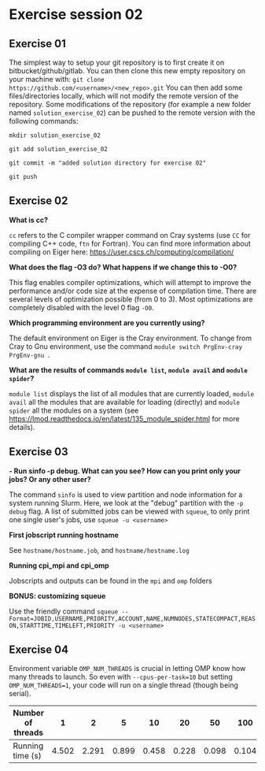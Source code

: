 # Exercise session 02

## Exercise 01
The simplest way to setup your git repository is to first create it on bitbucket/github/gitlab. You can then clone this new empty repository on your machine with:
 `git clone https://github.com/<username>/<new_repo>.git`
 You can then add some files/directories locally, which will not modify the remote version of the repository. Some modifications of the repository (for example a new folder named `solution_exercise_02`) can be pushed to the remote version with the following commands: 
 
 `mkdir solution_exercise_02`
 
 `git add solution_exercise_02`
 
 `git commit -m "added solution directory for exercise 02"`
 
 `git push`
 
## Exercise 02

**What is cc?**

`cc` refers to the C compiler wrapper command on Cray systems (use `CC` for compiling C++ code, `ftn` for Fortran). You can find more information about compiling on Eiger here: https://user.cscs.ch/computing/compilation/

**What does the flag -O3 do? What happens if we change this to -O0?**

This flag enables compiler optimizations, which will attempt to improve the performance and/or code size at the expense of compilation time. There are several levels of optimization possible (from 0 to 3). Most optimizations are completely disabled with the level 0 flag `-O0`.

**Which programming environment are you currently using?**

 The default environment on Eiger is the Cray environment. To change from Cray to Gnu environment, use the command `module switch PrgEnv-cray PrgEnv-gnu `.
 
 **What are the results of commands `module list`, `module avail` and `module spider`?**
 
 `module list` displays the list of all modules that are currently loaded, `module avail` all the modules that are available for loading (directly) and `module spider` all the modules on a system (see https://lmod.readthedocs.io/en/latest/135_module_spider.html for more details). 
 
## Exercise 03

**-   Run sinfo -p debug. What can you see? How can you print only your jobs? Or any other user?**

The command `sinfo` is used to view partition and node information for a system running Slurm. Here, we look at the "debug" partition with the `-p debug` flag. A list of submitted jobs can be viewed with `squeue`, to only print one single user's jobs, use `squeue -u <username>`

**First jobscript running hostname**

See `hostname/hostname.job`, and `hostname/hostname.log`

**Running cpi_mpi and cpi_omp**

Jobscripts and outputs can be found in the `mpi` and `omp` folders

**BONUS: customizing squeue**

Use the friendly command `squeue --Format=JOBID,USERNAME,PRIORITY,ACCOUNT,NAME,NUMNODES,STATECOMPACT,REASON,STARTTIME,TIMELEFT,PRIORITY -u <username>`

## Exercise 04

Environment variable `OMP_NUM_THREADS` is crucial in letting OMP know how many threads to launch. So even with `--cpus-per-task=10` but setting `OMP_NUM_THREADS=1`, your code will run on a single thread (though being serial).  

|Number of threads | 1 | 2 | 5 | 10 | 20 | 50 | 100 | 128 |
|-------|---|---|---|---|---|---|---|---|
|Running time (s) |  4.502 | 2.291 | 0.899 | 0.458 | 0.228 | 0.098 | 0.104 | 0.116 |

